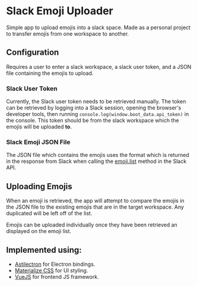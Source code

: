 # Slack Emoji Uploader

Simple app to upload emojis into a slack space. Made as a personal project to transfer emojis from one workspace to another.

## Configuration
Requires a user to enter a slack workspace, a slack user token, and a JSON file containing the emojis to upload.

### Slack User Token
Currently, the Slack user token needs to be retrieved manually. The token can be retrieved by logging into a Slack session, opening the browser's developer tools, then running `console.log(window.boot_data.api_token)` in the console. This token should be from the slack workspace which the emojis will be uploaded **to**.

### Slack Emoji JSON File
The JSON file which contains the emojis uses the format which is returned in the response from Slack when calling the [emoji.list](https://api.slack.com/methods/emoji.list) method in the Slack API.

## Uploading Emojis
When an emoji is retrieved, the app will attempt to compare the emojis in the JSON file to the existing emojis that are in the target workspace. Any duplicated will be left off of the list.

Emojis can be uploaded individually once they have been retrieved an displayed on the emoji list.

## Implemented using:
* [Astilectron](https://github.com/asticode/astilectron) for Electron bindings.
* [Materialize CSS](https://materializecss.com/) for UI styling.
* [VueJS](https://vuejs.org/) for frontend JS framework.